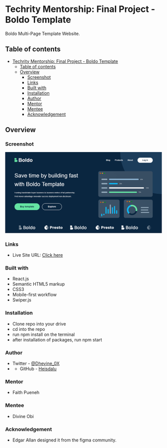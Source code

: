 # Techrity Mentorship: Final Project - Boldo Template

Boldo Multi-Page Template Website.

## Table of contents

- [Techrity Mentorship: Final Project - Boldo Template](#techrity-mentorship-final-project---boldo-template)
  - [Table of contents](#table-of-contents)
  - [Overview](#overview)
    - [Screenshot](#screenshot)
    - [Links](#links)
    - [Built with](#built-with)
    - [Installation](#installation)
    - [Author](#author)
    - [Mentor](#mentor)
    - [Mentee](#mentee)
    - [Acknowledgement](#acknowledgement)

## Overview

### Screenshot

![screenshot](./src/assets/Landing-Page.png)

### Links

- Live Site URL: [Click here](https://daalu-boldo.netlify.app/)

### Built with

- React.js
- Semantic HTML5 markup
- CSS3
- Mobile-first workflow
- Swiper.js

### Installation

- Clone repo into your drive
- cd into the repo
- run npm install on the terminal
- after installation of packages, run npm start

### Author

- Twitter - [@Dhevine_0X](https://www.twitter.com/Dhevine_0X)
- - GitHub - [Heisdalu](https://github.com/Heisdalu)

### Mentor

- Faith Pueneh

### Mentee

- Divine Obi

### Acknowledgement

- Edgar Allan designed it from the figma community.
